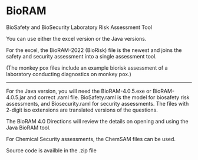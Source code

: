 # BioRAM
BioSafety and BioSecurity Laboratory Risk Assessment Tool

You can use either the excel version or the Java versions.  

For the excel, the BioRAM-2022 (BioRisk) file is the newest and joins the safety and security assessment into a single assessment tool. 

(The monkey pox files include an example biorisk assessment of a laboratory conducting diagnostics on monkey pox.)

-----


For the Java version, you will need the BioRAM-4.0.5.exe or BioRAM-4.0.5.jar and correct .raml file.  BioSafety.raml is the model for biosafety risk assessments, and Biosecurity.raml for security assessments.  The files with 2-digit iso extensions are translated versions of the questions.

The BioRAM 4.0 Directions will review the details on opening and using the Java BioRAM tool.  

For Chemical Security assessments, the ChemSAM files can be used. 

Source code is availble in the .zip file
